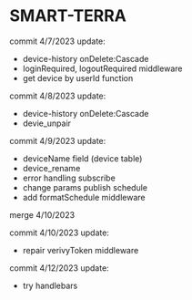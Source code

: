 # SMART-TERRA

commit 4/7/2023
update:

- device-history onDelete:Cascade
- loginRequired, logoutRequired middleware
- get device by userId function

commit 4/8/2023
update:

- device-history onDelete:Cascade
- devie_unpair

commit 4/9/2023
update:

- deviceName field (device table)
- device_rename
- error handling subscribe
- change params publish schedule
- add formatSchedule middleware

merge 4/10/2023

commit 4/10/2023
update:

- repair verivyToken middleware

commit 4/12/2023
update:

- try handlebars
